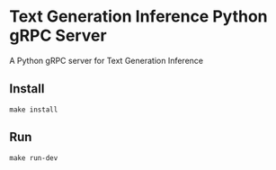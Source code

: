 # Text Generation Inference Python gRPC Server

A Python gRPC server for Text Generation Inference

## Install

```shell
make install
```

## Run

```shell
make run-dev
```
